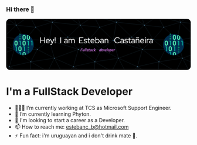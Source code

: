 ### Hi there 👋
![Header](./github-header-image.png)

# I'm a FullStack Developer

- 👷🏽‍♂️ I’m currently working at TCS as Microsoft Support Engineer.
- 🌱 I’m currently learning Phyton. 
- 🚀 I'm looking to start a career as a Developer.
- 📫 How to reach me: estebanc_b@hotmail.com  
- ⚡ Fun fact: i'm uruguayan and i don't drink mate 🧉.



<!--START_SECTION:waka-->

<!--END_SECTION:waka-->
